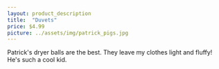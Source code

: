 ```yaml
---
layout: product_description
title:  "Duvets"
price: $4.99
picture: ../assets/img/patrick_pigs.jpg
---
```


Patrick's dryer balls are the best. They leave my clothes light and fluffy! He's such a cool kid.
